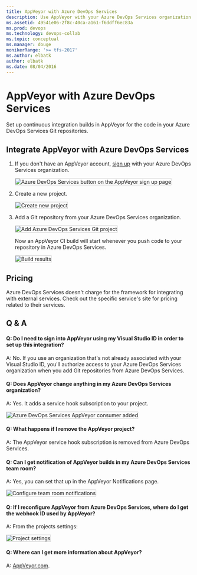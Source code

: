 ```yaml
---
title: AppVeyor with Azure DevOps Services
description: Use AppVeyor with your Azure DevOps Services organization
ms.assetid: 49541e06-2f8c-40ca-a161-f6ddff6ec83a
ms.prod: devops
ms.technology: devops-collab
ms.topic: conceptual
ms.manager: douge
monikerRange: '>= tfs-2017'
ms.author: elbatk
author: elbatk
ms.date: 08/04/2016
---
```


# AppVeyor with Azure DevOps Services

Set up continuous integration builds in AppVeyor for the code in your Azure DevOps Services Git repositories.

## Integrate AppVeyor with Azure DevOps Services

1. If you don't have an AppVeyor account, [sign up](http://ci.appveyor.com/signup) with your Azure DevOps Services organization.

   <img alt="Azure DevOps Services button on the AppVeyor sign up page" src="./_img/appveyor/sign-up.png" style="border: 1px solid #CCCCCC" />

1. Create a new project.

   <img alt="Create new project" src="./_img/appveyor/appveyor-new-project.png" style="border: 1px solid #CCCCCC" />

1. Add a Git repository from your Azure DevOps Services organization.

   <img alt="Add Azure DevOps Services Git project" src="./_img/appveyor/appveyor-add-repository.png" style="border: 1px solid #CCCCCC" />

   Now an AppVeyor CI build will start whenever you push code to your repository in Azure DevOps Services.
   
   <img alt="Build results" src="./_img/appveyor/build-output.png" style="border: 1px solid #CCCCCC" />

## Pricing
Azure DevOps Services doesn't charge for the framework for integrating with external services. Check out the specific service's site
for pricing related to their services. 

## Q & A

<!-- BEGINSECTION class="m-qanda" -->

#### Q: Do I need to sign into AppVeyor using my Visual Studio ID in order to set up this integration?

A: No. If you use an organization that's not already associated with your Visual Studio ID,
you'll authorize access to your Azure DevOps Services organization when you add Git repositories from Azure DevOps Services. 

#### Q: Does AppVeyor change anything in my Azure DevOps Services organization?

A: Yes. It adds a service hook subscription to your project.

<img alt="Azure DevOps Services AppVeyor consumer added" src="./_img/appveyor/appveyor-service-hook.png" style="border: 1px solid #CCCCCC" />

#### Q: What happens if I remove the AppVeyor project?

A: The AppVeyor service hook subscription is removed from Azure DevOps Services.

#### Q: Can I get notification of AppVeyor builds in my Azure DevOps Services team room?

A: Yes, you can set that up in the AppVeyor Notifications page.

<img alt="Configure team room notifications" src="./_img/appveyor/team-room-notification.png" style="border: 1px solid #CCCCCC" />

#### Q: If I reconfigure AppVeyor from Azure DevOps Services, where do I get the webhook ID used by AppVeyor?

A: From the projects settings: 

<img alt="Project settings" src="./_img/appveyor/appveyor-project-settings.png" style="border: 1px solid #CCCCCC" />

#### Q: Where can I get more information about AppVeyor?

A: [AppVeyor.com](http://appveyor.com).

<!-- ENDSECTION -->
